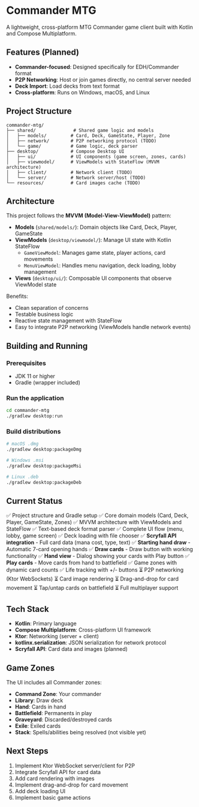 # Commander MTG

A lightweight, cross-platform MTG Commander game client built with Kotlin and Compose Multiplatform.

## Features (Planned)

- **Commander-focused**: Designed specifically for EDH/Commander format
- **P2P Networking**: Host or join games directly, no central server needed
- **Deck Import**: Load decks from text format
- **Cross-platform**: Runs on Windows, macOS, and Linux

## Project Structure

```
commander-mtg/
├── shared/              # Shared game logic and models
│   ├── models/         # Card, Deck, GameState, Player, Zone
│   ├── network/        # P2P networking protocol (TODO)
│   └── game/           # Game logic, deck parser
├── desktop/            # Compose Desktop UI
│   ├── ui/             # UI components (game screen, zones, cards)
│   ├── viewmodel/      # ViewModels with StateFlow (MVVM architecture)
│   ├── client/         # Network client (TODO)
│   └── server/         # Network server/host (TODO)
└── resources/          # Card images cache (TODO)
```

## Architecture

This project follows the **MVVM (Model-View-ViewModel)** pattern:

- **Models** (`shared/models/`): Domain objects like Card, Deck, Player, GameState
- **ViewModels** (`desktop/viewmodel/`): Manage UI state with Kotlin StateFlow
  - `GameViewModel`: Manages game state, player actions, card movements
  - `MenuViewModel`: Handles menu navigation, deck loading, lobby management
- **Views** (`desktop/ui/`): Composable UI components that observe ViewModel state

Benefits:
- Clean separation of concerns
- Testable business logic
- Reactive state management with StateFlow
- Easy to integrate P2P networking (ViewModels handle network events)

## Building and Running

### Prerequisites
- JDK 11 or higher
- Gradle (wrapper included)

### Run the application
```bash
cd commander-mtg
./gradlew desktop:run
```

### Build distributions
```bash
# macOS .dmg
./gradlew desktop:packageDmg

# Windows .msi
./gradlew desktop:packageMsi

# Linux .deb
./gradlew desktop:packageDeb
```

## Current Status

✅ Project structure and Gradle setup
✅ Core domain models (Card, Deck, Player, GameState, Zones)
✅ MVVM architecture with ViewModels and StateFlow
✅ Text-based deck format parser
✅ Complete UI flow (menu, lobby, game screen)
✅ Deck loading with file chooser
✅ **Scryfall API integration** - Full card data (mana cost, type, text)
✅ **Starting hand draw** - Automatic 7-card opening hands
✅ **Draw cards** - Draw button with working functionality
✅ **Hand view** - Dialog showing your cards with Play button
✅ **Play cards** - Move cards from hand to battlefield
✅ Game zones with dynamic card counts
✅ Life tracking with +/- buttons
⏳ P2P networking (Ktor WebSockets)
⏳ Card image rendering
⏳ Drag-and-drop for card movement
⏳ Tap/untap cards on battlefield
⏳ Full multiplayer support

## Tech Stack

- **Kotlin**: Primary language
- **Compose Multiplatform**: Cross-platform UI framework
- **Ktor**: Networking (server + client)
- **kotlinx.serialization**: JSON serialization for network protocol
- **Scryfall API**: Card data and images (planned)

## Game Zones

The UI includes all Commander zones:
- **Command Zone**: Your commander
- **Library**: Draw deck
- **Hand**: Cards in hand
- **Battlefield**: Permanents in play
- **Graveyard**: Discarded/destroyed cards
- **Exile**: Exiled cards
- **Stack**: Spells/abilities being resolved (not visible yet)

## Next Steps

1. Implement Ktor WebSocket server/client for P2P
2. Integrate Scryfall API for card data
3. Add card rendering with images
4. Implement drag-and-drop for card movement
5. Add deck loading UI
6. Implement basic game actions
